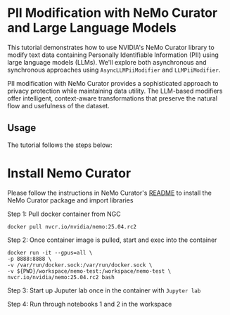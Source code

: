 # PII Modification with NeMo Curator and Large Language Models
This tutorial demonstrates how to use NVIDIA's NeMo Curator library to modify text data containing Personally Identifiable Information (PII) using large language models (LLMs). We'll explore both asynchronous and synchronous approaches using `AsyncLLMPiiModifier` and `LLMPiiModifier`.

PII modification with NeMo Curator provides a sophisticated approach to privacy protection while maintaining data utility. The LLM-based modifiers offer intelligent, context-aware transformations that preserve the natural flow and usefulness of the dataset.

## Usage

The tutorial follows the steps below:

# Install Nemo Curator
Please follow the instructions in NeMo Curator's [README](https://github.com/NVIDIA/NeMo-Curator/tree/main?tab=readme-ov-file#install-nemo-curator) to install the NeMo Curator package and import libraries

Step 1: Pull docker container from NGC
```
docker pull nvcr.io/nvidia/nemo:25.04.rc2

```
Step 2: Once container image is pulled, start and exec into the container

```
docker run -it --gpus=all \
-p 8888:8888 \
-v /var/run/docker.sock:/var/run/docker.sock \
-v ${PWD}/workspace/nemo-test:/workspace/nemo-test \
nvcr.io/nvidia/nemo:25.04.rc2 bash

```

Step 3: Start up Juputer lab once in the container with `Jupyter lab`

Step 4: Run through notebooks 1 and 2 in the workspace
